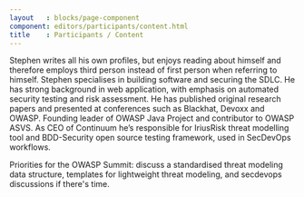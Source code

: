 ```yaml
---
layout   : blocks/page-component
component: editors/participants/content.html
title    : Participants / Content
---
```

Stephen writes all his own profiles, but enjoys reading about himself and therefore employs third person instead of first person when referring to himself.
Stephen specialises in building software and securing the SDLC. He has strong background in web application, with emphasis on automated security testing and risk assessment. He has published original research papers and presented at conferences such as Blackhat, Devoxx and OWASP. Founding leader of OWASP Java Project and contributor to OWASP ASVS. As CEO of Continuum he’s responsible for IriusRisk threat modelling tool and BDD-Security open source testing framework, used in SecDevOps workflows.

Priorities for the OWASP Summit: discuss a standardised threat modeling data structure, templates for lightweight threat modeling, and secdevops discussions if there's time.
